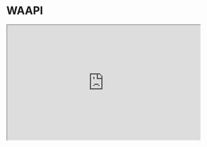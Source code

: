 # WAAPI


<iframe
  src="https://codepen.io/atapas/pen/ExyOVZR"
  style="width:100%; height:300px;"
></iframe>